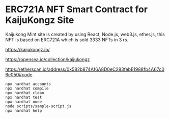# ERC721A NFT Smart Contract for KaijuKongz Site

Kaijukong Mint site is created by using React, Node.js, web3.js, ether.js, this NFT is based on ERC721A which is sold 3333 NFTs in 3 rs.

https://kaijukongz.io/ <br />

https://opensea.io/collection/kaijukongz <br />

https://etherscan.io/address/0x582b874Af6A8D0eC283febE1988fb4A67c06e050#code <br />

```shell
npx hardhat accounts
npx hardhat compile
npx hardhat clean
npx hardhat test
npx hardhat node
node scripts/sample-script.js
npx hardhat help
```
